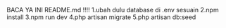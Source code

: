 BACA YA INI README.md !!!!
1.ubah dulu database di .env sesuain
2.npm install
3.npm run dev
4.php artisan migrate
5.php artisan db:seed